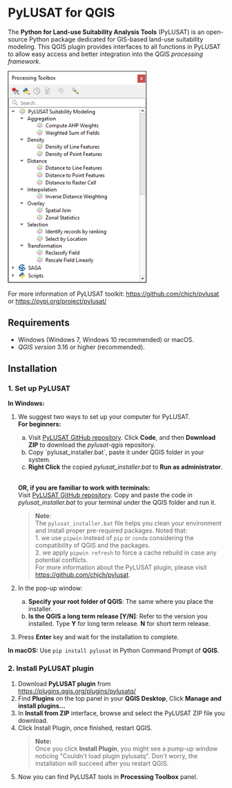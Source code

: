 # PyLUSAT for QGIS

The **Python for Land-use Suitability Analysis Tools** (PyLUSAT) is an
open-source Python package dedicated for GIS-based land-use suitability
modeling.
This QGIS plugin provides interfaces to all functions in PyLUSAT to
allow easy access and better integration into the QGIS _processing
framework_.

![pylusatq](screenshot/pylusatq_native.png)

For more information of PyLUSAT toolkit: https://github.com/chjch/pylusat or https://pypi.org/project/pylusat/

## Requirements

- Windows (Windows 7, Windows 10 recommended) or macOS.
- *QGIS version* 3.16 or higher (recommended).

## Installation

### 1. Set up PyLUSAT

**In Windows:**
1. We suggest two ways to set up your computer for PyLUSAT.<br>
   **For beginners:** <ol type="a">
      <li> Visit <a href="https://github.com/chjch/pylusat-qgis">PyLUSAT 
      GitHub repository</a>. Click <b>Code</b>, and then <b>Download ZIP</b> 
      to download the <i>pylusat-qgis</i> repository.<br>
      <li>Copy `pylusat_installer.bat`, paste it under QGIS folder in your 
      system. 
      <li><b>Right Click</b> the copied <i>pylusat_installer.bat</i> to 
      <b>Run as administrator</b>.
   </ol><br>

   **OR, if you are familiar to work with terminals:**<br>
      Visit <a href="https://github.com/chjch/pylusat-qgis">PyLUSAT
      GitHub repository</a>.
      Copy and paste the code in *pylusat_installer.bat* to your terminal 
      under the QGIS folder and run it.<br>

   >**Note**:<br>
   >The `pylusat_installer.bat` file helps you clean your environment and
   >install proper pre-required packages. Noted that: <br> 1. we use `pipwin`
   >instead of `pip` or `conda` considering the compatibility of QGIS and the
   >packages.<br> 2. we apply `pipwin refresh` to force a cache rebuild in case
   >any potential conflicts.<br> For more information about the PyLUSAT
   >plugin, please visit https://github.com/chjch/pylusat.

2. In the pop-up window:
   <ol type="a">
      <li><b>Specify your root folder of QGIS</b>:
      The same where you place the installer.
      <li><b>Is the QGIS a long term release [Y/N]</b>:
      Refer to the version you installed. Type <b>Y</b> for long term release.
      <b>N</b> for short term release.</li>
   </ol>
3. Press **Enter** key and wait for the installation to complete.

**In macOS:**
Use `pip install pylusat` in Python Command Prompt of **QGIS**.

### 2. Install PyLUSAT plugin

1. Download **PyLUSAT plugin**
   from https://plugins.qgis.org/plugins/pylusatq/
2. Find **Plugins** on the top panel in your **QGIS Desktop**,
   Click **Manage and install plugins...**
3. In **Install from ZIP** interface,
   browse and select the PyLUSAT ZIP file you download.
4. Click Install Plugin, once finished, restart QGIS.
   > **Note:**<br>
   > Once you click **Install Plugin**, you might see a pump-up window
   > noticing "Couldn't load plugin pylusatq".
   > Don't worry, the installation will succeed after you restart QGIS.
5. Now you can find PyLUSAT tools in **Processing Toolbox** panel.